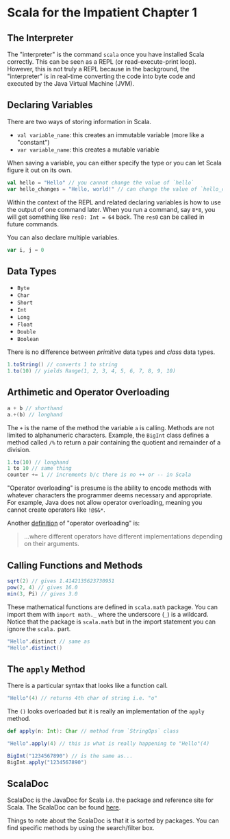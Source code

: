 # Scala for the Impatient Chapter 1

## The Interpreter

The "interpreter" is the command `scala` once you have installed Scala
correctly. This can be seen as a REPL (or read-execute-print loop). However,
this is not truly a REPL because in the background, the "interpreter" is in
real-time converting the code into byte code and executed by the Java Virtual
Machine (JVM).

## Declaring Variables

There are two ways of storing information in Scala. 

- `val variable_name`: this creates an immutable variable (more like a "constant")
- `var variable_name`: this creates a mutable variable

When saving a variable, you can either specify the type or you can let Scala
figure it out on its own.

```Scala
val hello = "Hello" // you cannot change the value of `hello`
var hello_changes = "Hello, world!" // can change the value of `hello_changes`
```

Within the context of the REPL and related declaring variables is how to use the
output of one command later. When you run a command, say `8*8`, you will get
something like `res0: Int = 64` back. The `res0` can be called in future
commands.

You can also declare multiple variables.

```Scala
var i, j = 0
```

## Data Types

- `Byte`
- `Char`
- `Short`
- `Int`
- `Long`
- `Float`
- `Double`
- `Boolean`

There is no difference between *primitive* data types and *class* data types. 

```Scala
1.toString() // converts 1 to string
1.to(10) // yields Range(1, 2, 3, 4, 5, 6, 7, 8, 9, 10)
```

## Arthimetic and Operator Overloading

```Scala
a + b // shorthand
a.+(b) // longhand
```

The `+` is the name of the method the variable `a` is calling. Methods are not
limited to alphanumeric characters. Example, the `BigInt` class defines a method
called `/%` to return a pair containing the quotient and remainder of a
division.

```Scala
1.to(10) // longhand
1 to 10 // same thing
counter += 1 // increments b/c there is no ++ or -- in Scala
```

"Operator overloading" is presume is the ability to encode methods with whatever
characters the programmer deems necessary and appropriate. For example, Java
does not allow operator overloading, meaning you cannot create operators like
`!@$&*`.

Another [definition][wiki] of "operator overloading" is:

> ...where different operators have different implementations depending on their
> arguments. 

[wiki]: https://en.wikipedia.org/wiki/Operator_overloading

## Calling Functions and Methods

```Scala
sqrt(2) // gives 1.4142135623730951
pow(2, 4) // gives 16.0
min(3, Pi) // gives 3.0
```

These mathematical functions are defined in `scala.math` package. You can import
them with `import math._` where the underscore (`_`) is a wildcard. Notice that
the package is `scala.math` but in the import statement you can ignore the
`scala.` part.

```Scala
"Hello".distinct // same as
"Hello".distinct()
```

## The `apply` Method

There is a particular syntax that looks like a function call.

```Scala
"Hello"(4) // returns 4th char of string i.e. "o"
```

The `()` looks overloaded but it is really an implementation of the
`apply` method.

```Scala
def apply(n: Int): Char // method from `StringOps` class

"Hello".apply(4) // this is what is really happening to "Hello"(4)

BigInt("1234567890") // is the same as...
BigInt.apply("1234567890")
```

## ScalaDoc

ScalaDoc is the JavaDoc for Scala i.e. the package and reference site for Scala.
The ScalaDoc can be found [here][scaladoc].

Things to note about the ScalaDoc is that it is sorted by packages. You can find
specific methods by using the search/filter box.

[scaladoc]: http://scala-lang.org/api

